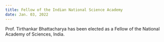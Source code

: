 ```yaml
---
title: Fellow of the Indian National Science Academy 
date: Jan. 03, 2022
---
```


Prof. Tirthankar Bhattacharya has been elected as a Fellow of the National Academy of Sciences, India.   